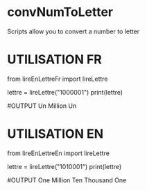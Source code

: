 # convNumToLetter
Scripts allow you to convert a number to letter

# UTILISATION FR

from lireEnLettreFr import lireLettre

lettre = lireLettre("1000001")
print(lettre)

#OUTPUT
Un Million Un

# UTILISATION EN

from lireEnLettreEn import lireLettre

lettre = lireLettre("1010001")
print(lettre)

#OUTPUT
One Million Ten Thousand One
